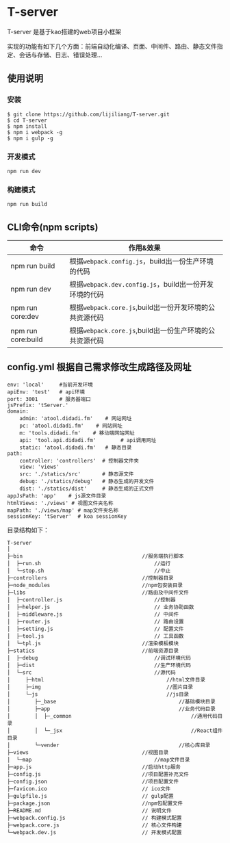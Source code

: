 # T-server

T-server 是基于kao搭建的web项目小框架

实现的功能有如下几个方面：前端自动化编译、页面、中间件、路由、静态文件指定、会话与存储、日志、错误处理...

## 使用说明

### 安装
```shell
$ git clone https://github.com/lijiliang/T-server.git
$ cd T-server
$ npm install
$ npm i webpack -g
$ npm i gulp -g
```
### 开发模式
```shell
npm run dev
```

### 构建模式
```shell
npm run build
```

## CLI命令(npm scripts)
| 命令            | 作用&效果      |
| --------------- | ------------- |
| npm run build   | 根据`webpack.config.js`，build出一份生产环境的代码 |
| npm run dev     | 根据`webpack.dev.config.js`，build出一份开发环境的代码 |
| npm run core:dev   | 根据`webpack.core.js`,build出一份开发环境的公共资源代码 |
| npm run core:build   | 根据`webpack.core.js`,build出一份生产环境的公共资源代码 |

## config.yml 根据自己需求修改生成路径及网址
```
env: 'local'     #当前开发环境
apiEnv: 'test'   # api环境
port: 3001       # 服务器端口
jsPrefix: 'tServer.'
domain:
    admin: 'atool.didadi.fm'    # 网站网址
    pc: 'atool.didadi.fm'    # 网站网址
    m: 'tools.didadi.fm'    # 移动端网站网址
    api: 'tool.api.didadi.fm'        # api调用网址
    static: 'atool.didadi.fm'   # 静态目录
path:
    controller: 'controllers'  # 控制器文件夹
    view: 'views'
    src: './statics/src'       # 静态源文件
    debug: './statics/debug'   # 静态生成的开发文件
    dist: './statics/dist'     # 静态生成的正式文件
appJsPath: 'app'    # js源文件目录
htmlViews: './views' # 视图文件夹名称
mapPath: './views/map' # map文件夹名称
sessionKey: 'tServer'  # koa sessionKey
```

目录结构如下：
```
T-server
│
├─bin                                       //服务端执行脚本
│  ├─run.sh                                     //运行
│  └─stop.sh                                    //中止
├─controllers                               //控制器目录
├─node_modules                              //npm包安装目录
├─libs                                      //路由及中间件文件
│  ├─controller.js                              //控制器
│  ├─helper.js                                  // 业务协助函数
│  ├─middleware.js                              // 中间件
│  ├─router.js                                  // 路由设置
│  ├─setting.js                                 // 配置文件
│  ├─tool.js                                    // 工具函数
│  └─tpl.js                                 //渲染模板模块
├─statics                                   //前端资源目录
│  ├─debug                                      //调试环境代码
│  ├─dist                                       //生产环境代码
│  └─src                                        //源代码
│     ├─html                                        //html文件目录
│     ├─img                                         //图片目录
│     └─js                                          //js目录
│        ├─_base                                        //基础模块目录
│        ├─app                                          //业务代码目录
│        │  ├─_common                                       //通用代码目录
│        │  └─_jsx                                          //React组件目录
│        └─vender                                       //核心库目录
├─views                                     //视图目录
│  └─map                                        //map文件目录
├─app.js                                    //启动http服务
├─config.js                                 //项目配置补充文件
├─config.json                               //项目配置文件
├─favicon.ico                               // ico文件
├─gulpfile.js                               // gulp配置
├─package.json                              //npm包配置文件
├─README.md                                 // 说明文件
├─webpack.config.js                         // 构建模式配置
├─webpack.core.js                           // 核心文件构建
└─webpack.dev.js                            // 开发模式配置
```
